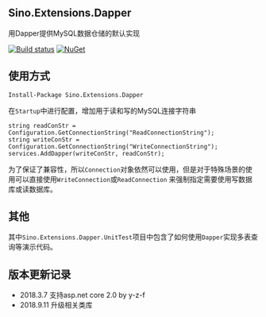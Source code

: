 ## Sino.Extensions.Dapper
用Dapper提供MySQL数据仓储的默认实现    

[![Build status](https://ci.appveyor.com/api/projects/status/o4y6ne8ix0tot0vq?svg=true)](https://ci.appveyor.com/project/vip56/sino-extensions-dapper)
[![NuGet](https://img.shields.io/nuget/v/Nuget.Core.svg?style=plastic)](https://www.nuget.org/packages/Sino.Extensions.Dapper)

## 使用方式
```
Install-Package Sino.Extensions.Dapper
```

在`Startup`中进行配置，增加用于读和写的MySQL连接字符串
```
string readConStr = Configuration.GetConnectionString("ReadConnectionString");
string writeConStr = Configuration.GetConnectionString("WriteConnectionString");
services.AddDapper(writeConStr, readConStr);
```
  
为了保证了兼容性，所以`Connection`对象依然可以使用，但是对于特殊场景的使用可以直接使用`WriteConnection`或`ReadConnection`
来强制指定需要使用写数据库或读数据库。

## 其他
其中`Sino.Extensions.Dapper.UnitTest`项目中包含了如何使用`Dapper`实现多表查询等演示代码。


## 版本更新记录  
* 2018.3.7 支持asp.net core 2.0 by y-z-f
* 2018.9.11 升级相关类库
